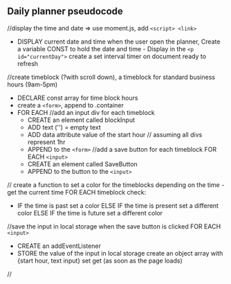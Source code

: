 ## Daily planner pseudocode

//display the time and date
=> use moment.js, add `<script> <link>`

- DISPLAY current date and time when the user open the planner, 
         Create a variable CONST to hold the date and time
        - Display in the `<p id="currentDay">`
        create a set interval timer on document ready to refresh 


//create timeblock (?with scroll down), a timeblock for standard business hours (9am-5pm)
- DECLARE const array for time block hours
- create a `<form>`, append to .container
- FOR EACH 
    //add an input div for each timeblock
    - CREATE an element called blockInput
    - ADD text ('') = empty text
    - ADD data attribute value of the start hour 
    // assuming all divs represent 1hr
    - APPEND to the `<form>`
    //add a save button for each timeblock
FOR EACH `<input>`
    - CREATE an element called SaveButton
    - APPEND to the button to the `<input>`

// create a function to set a color for the timeblocks depending on the time
    - get the current time
FOR EACH timeblock check: 
- IF the time is past
    set a color
    ELSE IF the time is present
    set a different color
    ELSE IF the time is future 
    set a different color

//save the input in local storage when the save button is clicked
FOR EACH `<input>`
- CREATE an addEventListener
- STORE the value of the input in local storage
    create an object array with {start hour, text input}
    set
    get (as soon as the page loads)

//